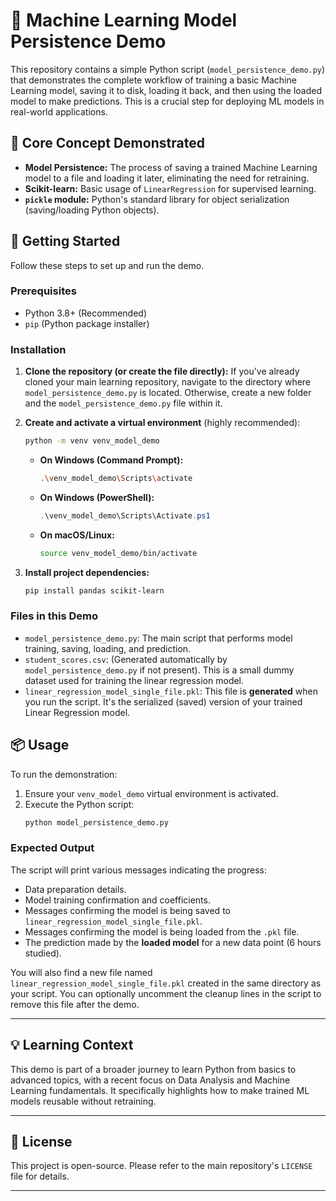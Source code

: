 # 💾 Machine Learning Model Persistence Demo

This repository contains a simple Python script (`model_persistence_demo.py`) that demonstrates the complete workflow of training a basic Machine Learning model, saving it to disk, loading it back, and then using the loaded model to make predictions. This is a crucial step for deploying ML models in real-world applications.

## 🌟 Core Concept Demonstrated

* **Model Persistence:** The process of saving a trained Machine Learning model to a file and loading it later, eliminating the need for retraining.
* **Scikit-learn:** Basic usage of `LinearRegression` for supervised learning.
* **`pickle` module:** Python's standard library for object serialization (saving/loading Python objects).

## 🚀 Getting Started

Follow these steps to set up and run the demo.

### Prerequisites

* Python 3.8+ (Recommended)
* `pip` (Python package installer)

### Installation

1.  **Clone the repository (or create the file directly):**
    If you've already cloned your main learning repository, navigate to the directory where `model_persistence_demo.py` is located. Otherwise, create a new folder and the `model_persistence_demo.py` file within it.

2.  **Create and activate a virtual environment** (highly recommended):
    ```bash
    python -m venv venv_model_demo
    ```
    * **On Windows (Command Prompt):**
        ```bash
        .\venv_model_demo\Scripts\activate
        ```
    * **On Windows (PowerShell):**
        ```powershell
        .\venv_model_demo\Scripts\Activate.ps1
        ```
    * **On macOS/Linux:**
        ```bash
        source venv_model_demo/bin/activate
        ```

3.  **Install project dependencies:**
    ```bash
    pip install pandas scikit-learn
    ```

### Files in this Demo

* `model_persistence_demo.py`: The main script that performs model training, saving, loading, and prediction.
* `student_scores.csv`: (Generated automatically by `model_persistence_demo.py` if not present). This is a small dummy dataset used for training the linear regression model.
* `linear_regression_model_single_file.pkl`: This file is **generated** when you run the script. It's the serialized (saved) version of your trained Linear Regression model.

## 📦 Usage

To run the demonstration:

1.  Ensure your `venv_model_demo` virtual environment is activated.
2.  Execute the Python script:
    ```bash
    python model_persistence_demo.py
    ```

### Expected Output

The script will print various messages indicating the progress:
* Data preparation details.
* Model training confirmation and coefficients.
* Messages confirming the model is being saved to `linear_regression_model_single_file.pkl`.
* Messages confirming the model is being loaded from the `.pkl` file.
* The prediction made by the **loaded model** for a new data point (6 hours studied).

You will also find a new file named `linear_regression_model_single_file.pkl` created in the same directory as your script. You can optionally uncomment the cleanup lines in the script to remove this file after the demo.

---

## 💡 Learning Context

This demo is part of a broader journey to learn Python from basics to advanced topics, with a recent focus on Data Analysis and Machine Learning fundamentals. It specifically highlights how to make trained ML models reusable without retraining.

---

## 📄 License

This project is open-source. Please refer to the main repository's `LICENSE` file for details.

---
